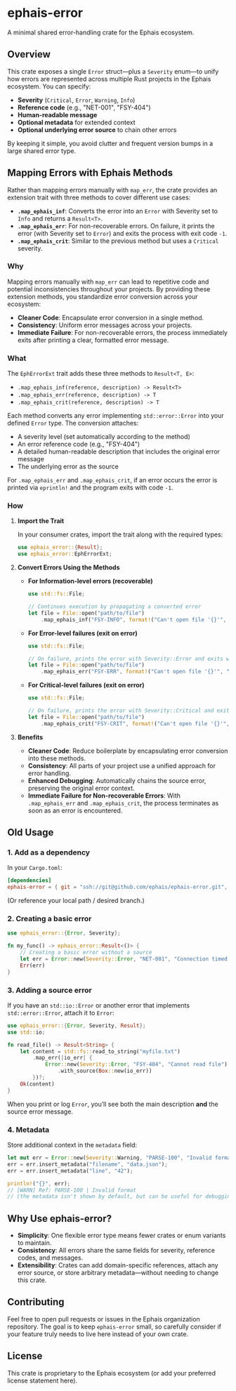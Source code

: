 # ephais-error

A minimal shared error-handling crate for the Ephais ecosystem.

## Overview

This crate exposes a single `Error` struct—plus a `Severity` enum—to unify how errors are represented across multiple Rust projects in the Ephais ecosystem. You can specify:

- **Severity** (`Critical`, `Error`, `Warning`, `Info`)
- **Reference code** (e.g., "NET-001", "FSY-404")
- **Human-readable message**
- **Optional metadata** for extended context
- **Optional underlying error source** to chain other errors

By keeping it simple, you avoid clutter and frequent version bumps in a large shared error type.

## Mapping Errors with Ephais Methods

Rather than mapping errors manually with `map_err`, the crate provides an extension trait with three methods to cover different use cases:

- **`.map_ephais_inf`**: Converts the error into an `Error` with Severity set to `Info` and returns a `Result<T>`.
- **`.map_ephais_err`**: For non-recoverable errors. On failure, it prints the error (with Severity set to `Error`) and exits the process with exit code `-1`.
- **`.map_ephais_crit`**: Similar to the previous method but uses a `Critical` severity.

### Why

Mapping errors manually with `map_err` can lead to repetitive code and potential inconsistencies throughout your projects. By providing these extension methods, you standardize error conversion across your ecosystem:
- **Cleaner Code**: Encapsulate error conversion in a single method.
- **Consistency**: Uniform error messages across your projects.
- **Immediate Failure**: For non-recoverable errors, the process immediately exits after printing a clear, formatted error message.

### What

The `EphErrorExt` trait adds these three methods to `Result<T, E>`:
- `.map_ephais_inf(reference, description) -> Result<T>`
- `.map_ephais_err(reference, description) -> T`
- `.map_ephais_crit(reference, description) -> T`

Each method converts any error implementing `std::error::Error` into your defined `Error` type. The conversion attaches:
- A severity level (set automatically according to the method)
- An error reference code (e.g., "FSY-404")
- A detailed human-readable description that includes the original error message
- The underlying error as the source

For `.map_ephais_err` and `.map_ephais_crit`, if an error occurs the error is printed via `eprintln!` and the program exits with code `-1`.

### How

1. **Import the Trait**

   In your consumer crates, import the trait along with the required types:

   ```rust
   use ephais_error::{Result};
   use ephais_error::EphErrorExt;
   ```

2. **Convert Errors Using the Methods**

   - **For Information-level errors (recoverable)**

     ```rust
     use std::fs::File;
     
     // Continues execution by propagating a converted error
     let file = File::open("path/to/file")
         .map_ephais_inf("FSY-INFO", format!("Can't open file '{}'", "path/to/file"))?;
     ```
   
   - **For Error-level failures (exit on error)**

     ```rust
     use std::fs::File;
     
     // On failure, prints the error with Severity::Error and exits with code -1.
     let file = File::open("path/to/file")
         .map_ephais_err("FSY-ERR", format!("Can't open file '{}'", "path/to/file"));
     ```

   - **For Critical-level failures (exit on error)**

     ```rust
     use std::fs::File;
     
     // On failure, prints the error with Severity::Critical and exits with code -1.
     let file = File::open("path/to/file")
         .map_ephais_crit("FSY-CRIT", format!("Can't open file '{}'", "path/to/file"));
     ```

3. **Benefits**

   - **Cleaner Code**: Reduce boilerplate by encapsulating error conversion into these methods.
   - **Consistency**: All parts of your project use a unified approach for error handling.
   - **Enhanced Debugging**: Automatically chains the source error, preserving the original error context.
   - **Immediate Failure for Non-recoverable Errors**: With `.map_ephais_err` and `.map_ephais_crit`, the process terminates as soon as an error is encountered.

## Old Usage

### 1. Add as a dependency

In your `Cargo.toml`:

```toml
[dependencies]
ephais-error = { git = "ssh://git@github.com/ephais/ephais-error.git", tag = "v0.2.1" }
```

(Or reference your local path / desired branch.)

### 2. Creating a basic error

```rust
use ephais_error::{Error, Severity};

fn my_func() -> ephais_error::Result<()> {
    // Creating a basic error without a source
    let err = Error::new(Severity::Error, "NET-001", "Connection timed out");
    Err(err)
}
```

### 3. Adding a source error

If you have an `std::io::Error` or another error that implements `std::error::Error`, attach it to `Error`:

```rust
use ephais_error::{Error, Severity, Result};
use std::io;

fn read_file() -> Result<String> {
    let content = std::fs::read_to_string("myfile.txt")
        .map_err(|io_err| {
            Error::new(Severity::Error, "FSY-404", "Cannot read file")
                .with_source(Box::new(io_err))
        })?;
    Ok(content)
}
```

When you print or log `Error`, you’ll see both the main description **and** the source error message.

### 4. Metadata

Store additional context in the `metadata` field:

```rust
let mut err = Error::new(Severity::Warning, "PARSE-100", "Invalid format");
err = err.insert_metadata("filename", "data.json");
err = err.insert_metadata("line", "42");

println!("{}", err);
// [WARN] Ref: PARSE-100 | Invalid format
// (the metadata isn't shown by default, but can be useful for debugging or logging)
```

## Why Use ephais-error?

- **Simplicity**: One flexible error type means fewer crates or enum variants to maintain.
- **Consistency**: All errors share the same fields for severity, reference codes, and messages.
- **Extensibility**: Crates can add domain-specific references, attach any error source, or store arbitrary metadata—without needing to change this crate.

## Contributing

Feel free to open pull requests or issues in the Ephais organization repository. The goal is to keep `ephais-error` small, so carefully consider if your feature truly needs to live here instead of your own crate.

## License

This crate is proprietary to the Ephais ecosystem (or add your preferred license statement here).

